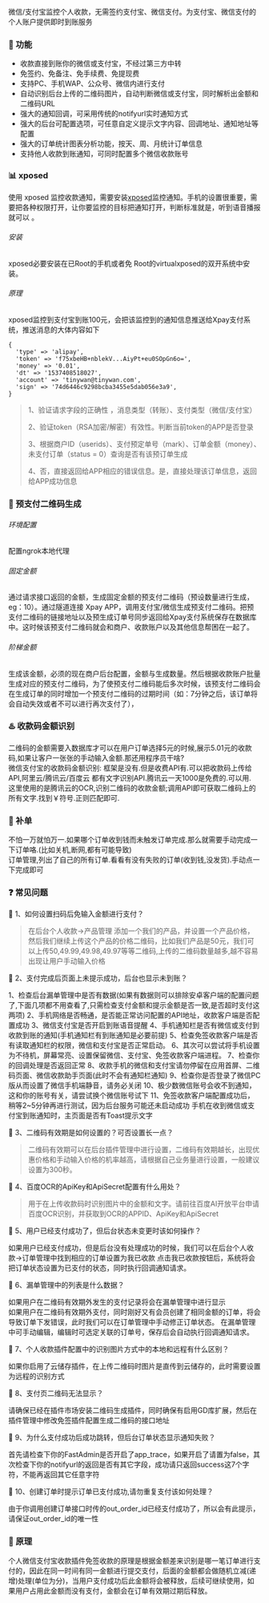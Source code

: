 微信/支付宝监控个人收款，无需签约支付宝、微信支付。为支付宝、微信支付的个人账户提供即时到账服务  

### :musical_score:  功能   
* 收款直接到账你的微信或支付宝，不经过第三方中转  
* 免签约、免备注、免手续费、免提现费  
* 支持PC、手机WAP、公众号、微信内进行支付  
* 自动识别后台上传的二维码图片，自动判断微信或支付宝，同时解析出金额和二维码URL  
* 强大的通知回调，可采用传统的notifyurl实时通知方式  
* 强大的后台可配置选项，可任意自定义提示文字内容、回调地址、通知地址等配置  
* 强大的订单统计图表分析功能，按天、周、月统计订单信息  
* 支持他人收款到账通知，可同时配置多个微信收款账号  
### :bar_chart:  xposed

使用 xposed 监控收款通知，需要安装[xposed](http://repo.xposed.info/)监控通知。手机的设置很重要，需要把各种权限打开，让你要监控的目标把通知打开，判断标准就是，听到语音播报就可以 。  
###### 安装  

xposed必要安装在已Root的手机或者免 Root的virtualxposed的双开系统中安装。  

###### 原理  

xposed监控到支付宝到账100元，会把该监控到的通知信息推送给Xpay支付系统，推送消息的大体内容如下

```
{
  'type' => 'alipay',
  'token' => 'f75xbeHB+nblekV...AiyPt+eu0SOpGn6o=',
  'money' => '0.01',
  'dt' => '1537408518027',
  'account' => 'tinywan@tinywan.com',
  'sign' => '74d6446c9298bcba3455e5dab056e3a9',
}
```
> 1、验证请求字段的正确性 ，消息类型（转账）、支付类型（微信/支付宝）
>
> 2、验证token（RSA加密/解密）有效性。判断当前token的APP是否登录
>
> 3、根据商户ID（userids）、支付预定单号（mark）、订单金额（money）、未支付订单（status = 0）查询是否有该预订单生成 
>
> 4、否，直接返回给APP相应的错误信息。是，直接处理该订单信息，返回给APP成功信息  

### :game_die:  预支付二维码生成   

###### 环境配置  

配置ngrok本地代理  

###### 固定金额  

通过请求接口返回的金额，生成固定金额的预支付二维码（预设数量进行生成，eg：10）。通过隧道连接 Xpay APP，调用支付宝/微信生成预支付二维码。把预支付二维码的链接地址以及预生成订单号同步返回给Xpay支付系统保存在数据库中。这时候该预支付二维码就会和商户、收款账户以及其他信息帮困在一起了。  

###### 阶梯金额   

生成该金额，必须的现在商户后台配置，金额与生成数量。然后根据收款账户批量生成对应的预支付二维码，为了使预支付二维码能后多次时候，该预支付二维码会在生成订单的同时增加一个预支付二维码的过期时间（如：7分钟之后，该订单将会自动失效或者不可以进行再次支付了），  

### :hotsprings:  收款码金额识别  

二维码的金额需要入数据库才可以在用户订单选择5元的时候,展示5.01元的收款码,如果让客户一张张的手动输入金额.那还用程序员干啥?  
微信支付宝的收款码金额识别:
框架是没有.但是收费API有.可以把收款码上传给API,阿里云/腾讯云/百度云 都有文字识别API.腾讯云一天1000是免费的.可以用.  
这里使用的是腾讯云的OCR,识别二维码的收款金额;调用API即可获取二维码上的所有文字.找到￥符号.正则匹配即可.

### :beginner: 补单  

不怕一万就怕万一.如果哪个订单收到钱而未触发订单完成.那么就需要手动完成一下订单咯.(比如关机,断网,都有可能导致)  
订单管理,列出了自己的所有订单.看看有没有失败的订单(收到钱,没发货).手动点一下完成即可  

### :question:  常见问题   

:speech_balloon:  1、如何设置扫码后免输入金额进行支付？  
>在后台个人收款->产品管理 添加一个我们的产品，并设置一个产品价格，然后我们继续上传这个产品的价格二维码，比如我们产品是50元，我们可以上传50,49.99,49.98,49.97等等二维码,上传的二维码数量越多,越不容易出现让用户手动输入价格  

:speech_balloon:  2、支付完成后页面上未提示成功，后台也显示未到账？  
> 
1、检查后台漏单管理中是否有数据(如果有数据则可以排除安卓客户端的配置问题了,下面几项都不用查看了,只需检查支付金额和提示金额是否一致,是否超时支付这两项)
2、手机网络是否畅通，是否能正常访问配置的API地址，收款客户端是否配置成功
3、微信支付宝是否开启到账语音提醒
4、手机通知栏是否有微信或支付到收款到账的通知(手机通知栏有到账通知是必要前提)
5、检查免签收款客户端是否有读取通知栏的权限，微信和支付宝是否正常启动。
6、其次可以尝试将手机设置为不待机，屏幕常亮、设置保留微信、支付宝、免签收款客户端进程。
7、检查你的回调处理是否返回正常
8、收款手机的微信和支付宝请勿停留在应用首屏、二维码页面、微信收款助手页面(此时不会有通知栏通知)
9、检查你是否登录了微信PC版从而设置了微信手机端静音，请务必关闭
10、极少数微信账号会收不到通知，这和你的账号有关，请尝试换个微信账号试下
11、免签收款客户端配置成功后，稍等2~5分钟再进行测试，因为后台服务可能还未启动成功
手机在收到微信或支付宝到账通知时，主页面是否有Toast提示文字


:speech_balloon:  3、二维码有效期是如何设置的？可否设置长一点？  
> 二维码有效期可以在后台插件管理中进行设置，二维码有效期越长，出现优惠价格和手动输入价格的机率越高，请根据自己业务量进行设置，一般建议设置为300秒。  


:speech_balloon:  4、百度OCR的ApiKey和ApiSecret配置有什么用处？  
> 用于在上传收款码时识别图片中的金额和文字。请前往百度AI开放平台申请百度OCR识别，并获取到OCR的APPID、ApiKey和ApiSecret  


:speech_balloon:  5、用户已经支付成功了，但后台状态未变更时该如何操作？  
> 
如果用户已经支付成功，但是后台没有处理成功的时候，我们可以在后台个人收款->订单管理中找到相应的订单设置为我已收款
点击我已收款按钮后，系统将会把订单状态设置为已支付的状态，同时执行回调通知请求。


:speech_balloon:  6、漏单管理中的列表是什么数据？  
> 
如果用户在二维码有效期外发生的支付记录将会在漏单管理中进行显示  
如果用户在二维码有效期外支付，同时刚好又有会员创建了相同金额的订单，将会导致订单下发错误，此时我们可以在订单管理中手动修正订单状态。
在漏单管理中可手动编辑，编辑时可选定关联的订单号，保存后会自动执行回调通知请求。


:speech_balloon:  7、个人收款插件配置中的识别图片方式中的本地和远程有什么区别？  
> 
如果你启用了云储存插件，在上传二维码时图片是直传到云储存的，此时需要设置为远程的识别方式  

:speech_balloon:  8、支付页二维码无法显示？  
> 
请确保已经在插件市场安装二维码生成插件，同时确保有启用GD库扩展，然后在插件管理中修改免签插件配置生成二维码的接口地址  

:speech_balloon:  9、为什么支付成功后成功跳转，但后台订单状态显示通知失败？  
>  
首先请检查下你的FastAdmin是否开启了app_trace，如果开启了请置为false，其次检查下你的notifyurl的返回是否有其它字段，成功请只返回success这7个字符，不能再返回其它任意字符  

:speech_balloon:  10、创建订单时提示订单已支付成功,请勿重复支付该如何处理？  
>  
由于你调用创建订单接口时传的out_order_id已经支付成功了，所以会有此提示，请保证out_order_id的唯一性  

### :book: 原理

>  
个人微信支付宝收款插件免签收款的原理是根据金额差来识别是哪一笔订单进行支付的，因此在同一时间有同一金额进行提交支付，后面的金额都会做随机立减(递增)处理(单位为分)，当用户支付成功后此金额将会被释放，后续可继续使用，如果用户占用此金额而没有支付，金额会在订单有效期过期后释放。  